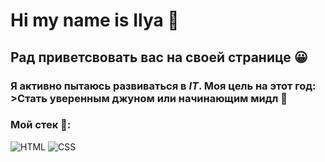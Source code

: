 # Hi my name is Ilya 👋

## Рад приветсвовать вас на своей странице 😀

### Я активно пытаюсь развиваться в ***IT***. Моя цель на этот год: >Стать уверенным джуном или начинающим мидл 🧠

### Мой стек 💪:

![HTML](https://img.shields.io/badge/-HTML-090909??style=for-the-badge&logo=html5)
![CSS](https://img.shields.io/badge/-CSS-090909?style=for-the-badge&logo=css3)
